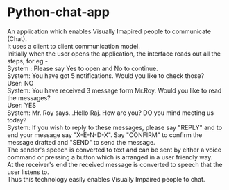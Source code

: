 # Python-chat-app

An application which enables Visually Imapired people to communicate (Chat).  
It uses a client to client communication model.  
Initially when the user opens the application, the interface reads out  all the steps, for eg -   
System : Please say Yes to open and No to continue.   
System: You have got 5 notifications. Would you like to check those?  
User: NO  
System: You have received 3 message form Mr.Roy. Would you like to read the messages?  
User: YES  
System: Mr. Roy says...Hello Raj. How are you? DO you mind meeting us today?  
System: If you wish to reply to these messages, please say "REPLY" and to end your message say "X-E-N-D-X". Say "CONFIRM" to confirm the message drafted and "SEND"  to send the message.  
The sender's speech is converted to text and can be sent by either a voice command or pressing a button which is arranged in a user friendly way.  
At the receiver's end the received message is converted to speech that the user listens to.  
Thus this technology easily enables Visually Impaired people to chat.  

